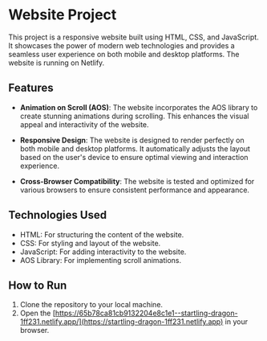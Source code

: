 # Website Project

This project is a responsive website built using HTML, CSS, and JavaScript. It showcases the power of modern web technologies and provides a seamless user experience on both mobile and desktop platforms. The website is running on Netlify.

## Features

- **Animation on Scroll (AOS)**: The website incorporates the AOS library to create stunning animations during scrolling. This enhances the visual appeal and interactivity of the website.

- **Responsive Design**: The website is designed to render perfectly on both mobile and desktop platforms. It automatically adjusts the layout based on the user's device to ensure optimal viewing and interaction experience.

- **Cross-Browser Compatibility**: The website is tested and optimized for various browsers to ensure consistent performance and appearance.

## Technologies Used

- HTML: For structuring the content of the website.
- CSS: For styling and layout of the website.
- JavaScript: For adding interactivity to the website.
- AOS Library: For implementing scroll animations.

## How to Run

1. Clone the repository to your local machine.
2. Open the [https://65b78ca81cb9132204e8c1e1--startling-dragon-1ff231.netlify.app/](https://startling-dragon-1ff231.netlify.app) in your browser.

